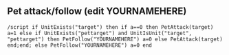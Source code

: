 ## Pet attack/follow (edit YOURNAMEHERE)
```
/script if UnitExists("target") then if a==0 then PetAttack(target) a=1 else if UnitExists("pettarget") and UnitIsUnit("target", "pettarget") then PetFollow("YOURNAMEHERE") a=0 else PetAttack(target) end;end; else PetFollow("YOURNAMEHERE") a=0 end
```